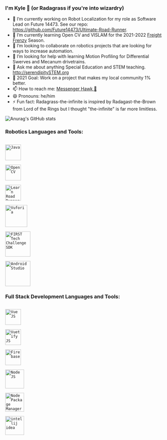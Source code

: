 ### I'm Kyle 🙌 (or Radagrass if you're into wizardry)

<!--
**Radagrass-the-infinite/Radagrass-the-infinite** is a ✨ _special_ ✨ repository because its `README.md` (this file) appears on your GitHub profile.

Here are some ideas to get you started:

- 🔭 I’m currently working on ...
- 🌱 I’m currently learning ...
- 👯 I’m looking to collaborate on ...
- 🤔 I’m looking for help with ...
- 💬 Ask me about ...
- 📫 How to reach me: ...
- 😄 Pronouns: ...
- ⚡ Fun fact: ...
-->
- 🔭 I’m currently working on Robot Localization for my role as Software Lead on Future 14473. See our repo: https://github.com/Future14473/Ultimate-Road-Runner.
- 🌱 I’m currently learning Open CV and VISLAM for the 2021-2022 [Freight Frenzy](https://info.firstinspires.org/firstforward?utm_source=first-inspires&utm_medium=promo&utm_campaign=fir-registration-022#hs_cos_wrapper_ftc_photo) Season.
- 👯 I’m looking to collaborate on robotics projects that are looking for ways to increase automation.
- 🤔 I’m looking for help with learning Motion Profiling for Differential Swerves and Mecanum drivetrains.
- 💬 Ask me about anything Special Education and STEM teaching. http://serendipitySTEM.org
- 🥅 2021 Goal: Work on a project that makes my local community 1% better.
- 📫 How to reach me: [Messenger Hawk 🦅](mailto:ng.kyle101@gmail.com)
- 😄 Pronouns: he/him
- ⚡ Fun fact: Radagrass-the-infinite is inspired by Radagast-the-Brown from Lord of the Rings but I thought "the-infinite" is far more limitless.

![Anurag's GitHub stats](https://github-readme-stats.vercel.app/api?username=Radagrass-the-infinite&theme=algolia&show_icons=true)

### Robotics Languages and Tools:
[<code>
<img alt="Java" width="50px" src="https://i.pinimg.com/originals/e9/94/61/e99461fdd5b3db8bdb3081d8acf5e524.png" />
</code>](https://www.java.com/en/)
[<code>
<img alt="Open CV" width="50px" src="https://opencv.org/wp-content/uploads/2020/07/cropped-OpenCV_logo_white_600x.png" />
</code>](https://opencv.org)
[<code>
<img alt="Learn Road Runner" width="50px" src="https://www.learnroadrunner.com/assets/baby/baby-rr.svg" />
</code>](https://www.learnroadrunner.com)
[<code>
<img alt="Vuforia" width="70px" src="https://www.ptc.com/dist/ptc/images/ptc-favicon-144x144-gray.png" />
</code>](https://www.ptc.com/en/products/vuforia)
[<code>
<img alt="FIRST Tech Challenge SDK" width="80px" src="https://www.bostontechmom.com/wp-content/uploads/2019/03/FIRST-Logo.gif" />
</code>](https://www.firstinspires.org/robotics/ftc)
[<code>
<img alt="Android Studio" width="80px" src="https://techcrunch.com/wp-content/uploads/2020/10/image9.png" />
</code>](https://developer.android.com/studio)

### Full Stack Development Languages and Tools:
[<code>
<img alt="Vue JS" width="50px" src="https://vuejs.org/images/logo.png" />
</code>](https://vuejs.org)
[<code>
<img alt="Vuetify JS" width="50px" src="https://seeklogo.com/images/V/vuetify-logo-3BCF73C928-seeklogo.com.png" />
</code>](https://vuetifyjs.com/en/)
[<code>
<img alt="Firebase" width="50px" src="https://brandslogos.com/wp-content/uploads/thumbs/firebase-logo-vector.svg" />
</code>](https://firebase.google.com)
[<code>
<img alt="Node JS" width="60px" src="https://cdn.iconscout.com/icon/free/png-512/node-js-1174925.png" />
</code>](https://nodejs.org/en/)
[<code>
<img alt="Node Package Manager" width="60px" src="https://authy.com/wp-content/uploads/npm-logo.png" />
</code>](https://www.npmjs.com)
[<code>
<img alt="intellij idea" width="60px" src="https://img.icons8.com/color/240/000000/intellij-idea.png" />
</code>](https://www.jetbrains.com/idea/)
